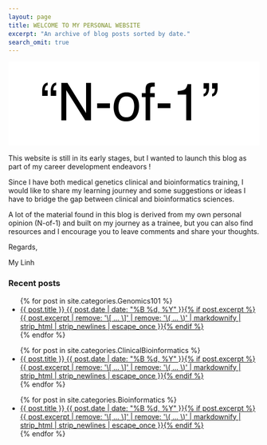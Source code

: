 ```yaml
---
layout: page
title: WELCOME TO MY PERSONAL WEBSITE 
excerpt: "An archive of blog posts sorted by date."
search_omit: true
---
```



<div id="bg">
  <img src="images/N-of-1.png" alt="">
</div>

This website is still in its early stages, but I wanted to launch this blog as part of my career development endeavors !

Since I have both medical genetics clinical and bioinformatics training, I would like to share my learning journey and some suggestions or ideas I have to bridge the gap between clinical and bioinformatics sciences.

A lot of the material found in this blog is derived from my own personal opinion (N-of-1) and built on my journey as a trainee, but you can also find resources and I encourage you to leave comments and share your thoughts.

Regards,

My Linh

### Recent posts

<ul class="post-list">
{% for post in site.categories.Genomics101 %}
  <li><article><a href="{{ site.url }}{{ post.url }}">{{ post.title }} <span class="entry-date"><time datetime="{{ post.date | date_to_xmlschema }}">{{ post.date | date: "%B %d, %Y" }}</time></span>{% if post.excerpt %} <span class="excerpt">{{ post.excerpt | remove: '\[ ... \]' | remove: '\( ... \)' | markdownify | strip_html | strip_newlines | escape_once }}</span>{% endif %}</a></article></li>
{% endfor %}
</ul>

<ul class="post-list">
{% for post in site.categories.ClinicalBioinformatics %}
  <li><article><a href="{{ site.url }}{{ post.url }}">{{ post.title }} <span class="entry-date"><time datetime="{{ post.date | date_to_xmlschema }}">{{ post.date | date: "%B %d, %Y" }}</time></span>{% if post.excerpt %} <span class="excerpt">{{ post.excerpt | remove: '\[ ... \]' | remove: '\( ... \)' | markdownify | strip_html | strip_newlines | escape_once }}</span>{% endif %}</a></article></li>
{% endfor %}
</ul>

<ul class="post-list">
{% for post in site.categories.Bioinformatics %}
  <li><article><a href="{{ site.url }}{{ post.url }}">{{ post.title }} <span class="entry-date"><time datetime="{{ post.date | date_to_xmlschema }}">{{ post.date | date: "%B %d, %Y" }}</time></span>{% if post.excerpt %} <span class="excerpt">{{ post.excerpt | remove: '\[ ... \]' | remove: '\( ... \)' | markdownify | strip_html | strip_newlines | escape_once }}</span>{% endif %}</a></article></li>
{% endfor %}
</ul>
